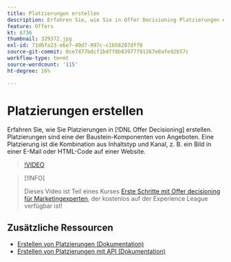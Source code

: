 ```yaml
---
title: Platzierungen erstellen
description: Erfahren Sie, wie Sie in Offer Decisioning Platzierungen erstellen. Platzierungen sind eine der erforderlichen Bausteinkomponenten von Angeboten.
feature: Offers
kt: 6736
thumbnail: 329372.jpg
exl-id: 71d6fa23-e6e7-49d7-997c-c1b58207dff0
source-git-commit: 0ce7477bdcf1bdff8b83977791267e8afe92b57c
workflow-type: tm+mt
source-wordcount: '115'
ht-degree: 16%

---
```


# Platzierungen erstellen

Erfahren Sie, wie Sie Platzierungen in [!DNL Offer Decisioning] erstellen. Platzierungen sind eine der Baustein-Komponenten von Angeboten. Eine Platzierung ist die Kombination aus Inhaltstyp und Kanal, z. B. ein Bild in einer E-Mail oder HTML-Code auf einer Website.

>[!VIDEO](https://video.tv.adobe.com/v/329372?quality=12&learn=on)

>[!INFO]
>
> Dieses Video ist Teil eines Kurses [Erste Schritte mit Offer decisioning für Marketingexperten](https://experienceleague.adobe.com/?recommended=ExperiencePlatform-U-1-2020.1.offerdecisioning?lang=de), der kostenlos auf der Experience League verfügbar ist!


## Zusätzliche Ressourcen

* [Erstellen von Platzierungen (Dokumentation)](https://experienceleague.adobe.com/docs/journey-optimizer/using/offer-decisioniong/create-components/creating-placements.html)
* [Erstellen von Platzierungen mit API (Dokumentation)](https://experienceleague.adobe.com/docs/journey-optimizer/using/offer-decisioniong/api-reference/offers-api/placements/create.html)

